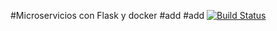 #Microservicios con Flask y docker
#add
#add
[![Build Status](https://travis-ci.com/danilomorales/tienda-app.svg?branch=master)](https://travis-ci.org/danilomorales/tienda-app)
